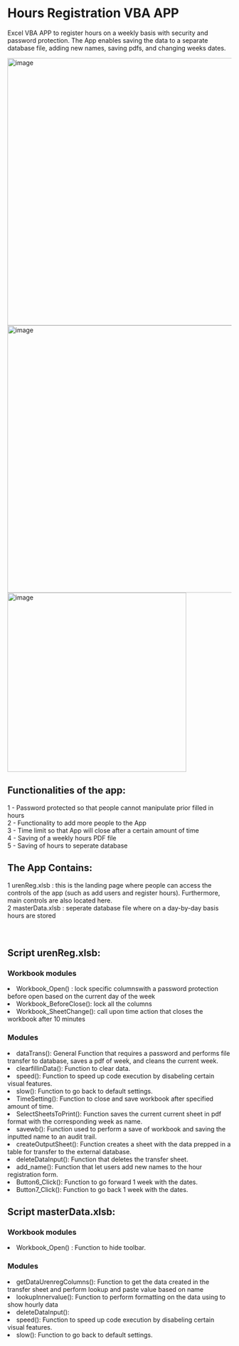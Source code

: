 # <h1>Hours Registration VBA APP </h1>
Excel VBA APP to register hours on a weekly basis with security and password protection. The App enables saving the data to a separate database file, adding new names, saving pdfs, and changing weeks dates. 

<img width="600" alt="image" src="https://user-images.githubusercontent.com/19918869/165584944-dee22d6c-0a16-40a3-b854-6540c17a1c02.png">

<img width="600" alt="image" src="https://user-images.githubusercontent.com/19918869/165591072-81819c6c-7501-46fd-9728-aa6342289e89.png">

<img width="402" alt="image" src="https://user-images.githubusercontent.com/19918869/165591125-5c65bb22-ae05-42d5-bd1a-095ac8e0b70c.png">


<h2>Functionalities of the app:</h2>
 <div> 1 - Password protected so that people cannot manipulate prior filled in hours </div>
 <div> 2 - Functionality to add more people to the App </div> 
 <div> 3 - Time limit so that App will close after a certain amount of time </div> 
 <div> 4 - Saving of a weekly hours PDF file </div>
 <div> 5 - Saving of hours to seperate database </div> 

<h2>The App Contains: </h2>
<div>1 urenReg.xlsb : this is the landing page where people can access the controls of the app (such as add users and register hours). Furthermore, main controls are also located here. </div> 
<div>2 masterData.xlsb : seperate database file where on a day-by-day basis hours are stored  </div> 
<br></br> 

<h2>Script urenReg.xlsb:</h2>
<h3>Workbook modules</h3>
<li> Workbook_Open() : lock specific columnswith a password protection before open based on the current day of the week </li>
<li> Workbook_BeforeClose(): lock all the columns </li>
<li> Workbook_SheetChange(): call upon time action that closes the workbook after 10 minutes </li>

<h3>Modules</h3> 
<li>dataTrans(): General Function that requires a password and performs file transfer to database, saves a pdf of week, and cleans the current week.</li>
<li> clearfillinData(): Function to clear data.</li> 
<li> speed(): Function to speed up code execution by disabeling certain visual features.</li>
<li> slow(): Function to go back to default settings.</li> 
<li> TimeSetting(): Function to close and save workbook after specified amount of time.</li>
<li> SelectSheetsToPrint(): Function saves the current current sheet in pdf format with the corresponding week as name.</li>
<li> savewb(): Function used to perform a save of workbook and saving the inputted name to an audit trail.</li> 
<li> createOutputSheet(): Function creates a sheet with the data prepped in a table for transfer to the external database.</li>
<li> deleteDataInput(): Function that deletes the transfer sheet.</li> 
<li> add_name(): Function that let users add new names to the hour registration form.</li> 
<li> Button6_Click(): Function to go forward 1 week with the dates.</li> 
<li> Button7_Click(): Function to go back 1 week with the dates.</li> 

<h2>Script masterData.xlsb:</h2>
<h3>Workbook modules</h3>
<li> Workbook_Open() : Function to hide toolbar. </li>

<h3>Modules</h3> 
<li> getDataUrenregColumns(): Function to get the data created in the transfer sheet and perform lookup and paste value based on name</li> 
<li> lookupInnervalue(): Function to perform formatting on the data using to show hourly data</li> 
<li> deleteDataInput(): </li> 
<li> speed(): Function to speed up code execution by disabeling certain visual features.</li>
<li> slow(): Function to go back to default settings.</li> 
